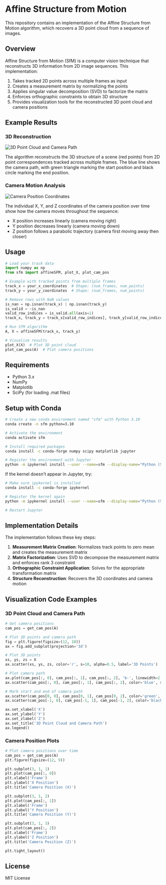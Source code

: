 # Affine Structure from Motion

This repository contains an implementation of the Affine Structure from Motion algorithm, which recovers a 3D point cloud from a sequence of images.

## Overview

Affine Structure from Motion (SfM) is a computer vision technique that reconstructs 3D information from 2D image sequences. This implementation:

1. Takes tracked 2D points across multiple frames as input
2. Creates a measurement matrix by normalizing the points
3. Applies singular value decomposition (SVD) to factorize the matrix
4. Enforces orthographic constraints to obtain 3D structure
5. Provides visualization tools for the reconstructed 3D point cloud and camera positions

## Example Results

### 3D Reconstruction

![3D Point Cloud and Camera Path](results/point_cloud.png)

The algorithm reconstructs the 3D structure of a scene (red points) from 2D point correspondences tracked across multiple frames. The blue line shows the camera path, with green triangle marking the start position and black circle marking the end position.

### Camera Motion Analysis

![Camera Position Coordinates](results/camera_position.png)

The individual X, Y, and Z coordinates of the camera position over time show how the camera moves throughout the sequence:
- X position increases linearly (camera moving right)
- Y position decreases linearly (camera moving down)
- Z position follows a parabolic trajectory (camera first moving away then closer)

## Usage

```python
# Load your track data
import numpy as np
from sfm import affineSFM, plot_X, plot_cam_pos

# Example with tracked points from multiple frames
track_x = your_x_coordinates  # Shape: (num_frames, num_points)
track_y = your_y_coordinates  # Shape: (num_frames, num_points)

# Remove rows with NaN values
is_nan = np.isnan(track_x) | np.isnan(track_y)
is_valid = ~is_nan
valid_row_indices = is_valid.all(axis=1)
track_x, track_y = track_x[valid_row_indices], track_y[valid_row_indices]

# Run SfM algorithm
A, X = affineSFM(track_x, track_y)

# Visualize results
plot_X(X)  # Plot 3D point cloud
plot_cam_pos(A)  # Plot camera positions
```

## Requirements

- Python 3.x
- NumPy
- Matplotlib
- SciPy (for loading .mat files)

## Setup with Conda

```bash
# Create a new conda environment named "sfm" with Python 3.10
conda create -n sfm python=3.10

# Activate the environment
conda activate sfm

# Install required packages
conda install -c conda-forge numpy scipy matplotlib jupyter

# Register the environment with Jupyter
python -m ipykernel install --user --name=sfm --display-name="Python (SfM)"
```

If the kernel doesn't appear in Jupyter, try:
```bash
# Make sure ipykernel is installed
conda install -c conda-forge ipykernel

# Register the kernel again
python -m ipykernel install --user --name=sfm --display-name="Python (SfM)"

# Restart Jupyter
```

## Implementation Details

The implementation follows these key steps:

1. **Measurement Matrix Creation**: Normalizes track points to zero mean and creates the measurement matrix
2. **Matrix Factorization**: Uses SVD to decompose the measurement matrix and enforces rank 3 constraint
3. **Orthographic Constraint Application**: Solves for the appropriate transformation matrix
4. **Structure Reconstruction**: Recovers the 3D coordinates and camera motion

## Visualization Code Examples

### 3D Point Cloud and Camera Path

```python
# Get camera positions
cam_pos = get_cam_pos(A)

# Plot 3D points and camera path
fig = plt.figure(figsize=(12, 10))
ax = fig.add_subplot(projection='3d')

# Plot 3D points
xs, ys, zs = X
ax.scatter(xs, ys, zs, color='r', s=10, alpha=0.5, label='3D Points')

# Plot camera path
ax.plot(cam_pos[:, 0], cam_pos[:, 1], cam_pos[:, 2], 'b-', linewidth=2, label='Camera Path')
ax.scatter(cam_pos[:, 0], cam_pos[:, 1], cam_pos[:, 2], color='blue', s=30)

# Mark start and end of camera path
ax.scatter(cam_pos[0, 0], cam_pos[0, 1], cam_pos[0, 2], color='green', s=100, marker='^', label='Start')
ax.scatter(cam_pos[-1, 0], cam_pos[-1, 1], cam_pos[-1, 2], color='black', s=100, marker='o', label='End')

ax.set_xlabel('X')
ax.set_ylabel('Y')
ax.set_zlabel('Z')
ax.set_title('3D Point Cloud and Camera Path')
ax.legend()
```

### Camera Position Plots

```python
# Plot camera positions over time
cam_pos = get_cam_pos(A)
plt.figure(figsize=(12, 9))

plt.subplot(3, 1, 1)
plt.plot(cam_pos[:, 0])
plt.xlabel('Frame')
plt.ylabel('X Position')
plt.title('Camera Position (X)')

plt.subplot(3, 1, 2)
plt.plot(cam_pos[:, 1])
plt.xlabel('Frame')
plt.ylabel('Y Position')
plt.title('Camera Position (Y)')

plt.subplot(3, 1, 3)
plt.plot(cam_pos[:, 2])
plt.xlabel('Frame')
plt.ylabel('Z Position')
plt.title('Camera Position (Z)')

plt.tight_layout()
```

## License

MIT License